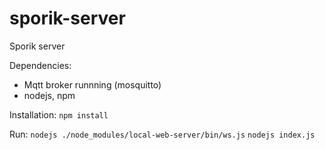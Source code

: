 # sporik-server
Sporik server

Dependencies:
- Mqtt broker runnning (mosquitto)
- nodejs, npm

Installation:
```npm install```


Run:
```nodejs ./node_modules/local-web-server/bin/ws.js```
```nodejs index.js```
